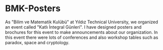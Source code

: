 # BMK-Posters
As "Bilim ve Matematik Kulübü" at Yıldız Technical University, we organized an event called "Katlı İntegral Günleri". I have designed posters and brochures for this event to make announcements about our organization. In this event there were lots of conferences and also workshop tables such as paradox, space and cryptology.

